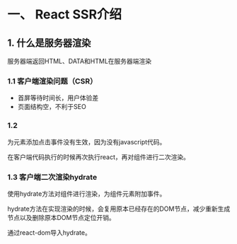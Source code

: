 # 一、 React SSR介绍
## 1. 什么是服务器渲染
服务器端返回HTML、DATA和HTML在服务器端渲染
### 1.1 客户端渲染问题（CSR）
- 首屏等待时间长，用户体验差
- 页面结构空，不利于SEO
### 1.2
为元素添加点击事件没有生效，因为没有javascript代码。

在客户端代码执行的时候再次执行react，再对组件进行二次渲染。
### 1.3 客户端二次渲染hydrate

使用hydrate方法对组件进行渲染，为组件元素附加事件。

hydrate方法在实现渲染的时候，会复用原本已经存在的DOM节点，减少重新生成节点以及删除原本DOM节点定位开销。

通过react-dom导入hydrate。
